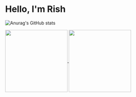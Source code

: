 # Hello, I'm Rish

![Anurag's GitHub stats](https://github-readme-stats.vercel.app/api?username=rishab-alt&show_icons=true&theme=dracula)

<a href="https://github.com/rishab-alt/github-readme-stats">
  <img height=200 align="center" src="https://github-readme-stats.vercel.app/api?username=rishab-alt" />
</a>
<a href="https://github.com/rishab-alt/convoychat">
  <img height=200 align="center" src="https://github-readme-stats.vercel.app/api/top-langs?username=rishab-alt&layout=compact&langs_count=8&card_width=320" />
</a>
